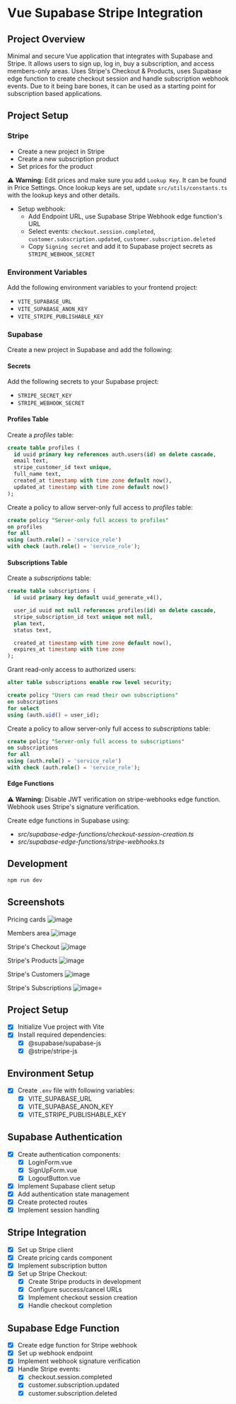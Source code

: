 # Vue Supabase Stripe Integration

## Project Overview

Minimal and secure Vue application that integrates with Supabase and Stripe. It allows users to sign up, log in, buy a subscription, and access members-only areas. Uses Stripe's Checkout & Products, uses Supabase edge function to create checkout session and handle subscription webhook events. Due to it being bare bones, it can be used as a starting point for subscription based applications.

## Project Setup

### Stripe

- Create a new project in Stripe
- Create a new subscription product
- Set prices for the product 

:warning: **Warning:** Edit prices and make sure you add `Lookup Key`. It can be found in Price Settings. Once lookup keys are set, update `src/utils/constants.ts` with the lookup keys and other details.

- Setup webhook:
  - Add Endpoint URL, use Supabase Stripe Webhook edge function's URL
  - Select events: `checkout.session.completed`, `customer.subscription.updated`, `customer.subscription.deleted`
  - Copy `Signing secret` and add it to Supabase project secrets as `STRIPE_WEBHOOK_SECRET`


### Environment Variables

Add the following environment variables to your frontend project:

- `VITE_SUPABASE_URL`
- `VITE_SUPABASE_ANON_KEY`
- `VITE_STRIPE_PUBLISHABLE_KEY`

### Supabase

Create a new project in Supabase and add the following:

#### Secrets

Add the following secrets to your Supabase project:

- `STRIPE_SECRET_KEY`
- `STRIPE_WEBHOOK_SECRET`

#### Profiles Table

Create a _profiles_ table:
```sql
create table profiles (
  id uuid primary key references auth.users(id) on delete cascade,
  email text,
  stripe_customer_id text unique,
  full_name text,
  created_at timestamp with time zone default now(),
  updated_at timestamp with time zone default now()
);
```

Create a policy to allow server-only full access to _profiles_ table:
```sql
create policy "Server-only full access to profiles"
on profiles
for all
using (auth.role() = 'service_role')
with check (auth.role() = 'service_role');
```

#### Subscriptions Table

Create a _subscriptions_ table:
```sql
create table subscriptions (
  id uuid primary key default uuid_generate_v4(),

  user_id uuid not null references profiles(id) on delete cascade,
  stripe_subscription_id text unique not null,
  plan text,
  status text,

  created_at timestamp with time zone default now(),
  expires_at timestamp with time zone
);
```

Grant read-only access to authorized users:
```sql
alter table subscriptions enable row level security;

create policy "Users can read their own subscriptions"
on subscriptions
for select
using (auth.uid() = user_id);
```

Create a policy to allow server-only full access to _subscriptions_ table:
```sql
create policy "Server-only full access to subscriptions"
on subscriptions
for all
using (auth.role() = 'service_role')
with check (auth.role() = 'service_role');
```

#### Edge Functions

:warning: **Warning:** Disable JWT verification on stripe-webhooks edge function. Webhook uses Stripe's signature verification.

Create edge functions in Supabase using:

- _src/supabase-edge-functions/checkout-session-creation.ts_
- _src/supabase-edge-functions/stripe-webhooks.ts_

## Development

```bash
npm run dev
```

## Screenshots

Pricing cards
![image](https://github.com/user-attachments/assets/90b571ad-d2e4-48a7-a65e-0a0485242d98)

Members area
![image](https://github.com/user-attachments/assets/c6899c9c-acb3-4c48-a1bf-8514d4edecb6)

Stripe's Checkout
![image](https://github.com/user-attachments/assets/7781704f-a147-400f-b95f-8a5f07844669)

Stripe's Products
![image](https://github.com/user-attachments/assets/6cebf78e-6266-42bf-abed-d33c0dd77c52)

Stripe's Customers
![image](https://github.com/user-attachments/assets/018aa93a-3f2f-49c6-a08d-fbb613f953fa)

Stripe's Subscriptions
![image](https://github.com/user-attachments/assets/14cdaa2e-93b0-4080-abe1-f51807d62c1e)=


## Project Setup
- [x] Initialize Vue project with Vite
- [x] Install required dependencies:
  - [x] @supabase/supabase-js
  - [x] @stripe/stripe-js

## Environment Setup
- [x] Create `.env` file with following variables:
  - [x] VITE_SUPABASE_URL
  - [x] VITE_SUPABASE_ANON_KEY
  - [x] VITE_STRIPE_PUBLISHABLE_KEY

## Supabase Authentication
- [x] Create authentication components:
  - [x] LoginForm.vue
  - [x] SignUpForm.vue
  - [x] LogoutButton.vue
- [x] Implement Supabase client setup
- [x] Add authentication state management
- [x] Create protected routes
- [x] Implement session handling

## Stripe Integration
- [x] Set up Stripe client
- [x] Create pricing cards component
- [x] Implement subscription button
- [x] Set up Stripe Checkout:
  - [x] Create Stripe products in development
  - [x] Configure success/cancel URLs
  - [x] Implement checkout session creation
  - [x] Handle checkout completion

## Supabase Edge Function
- [x] Create edge function for Stripe webhook
- [x] Set up webhook endpoint
- [x] Implement webhook signature verification
- [x] Handle Stripe events:
  - [x] checkout.session.completed
  - [x] customer.subscription.updated
  - [x] customer.subscription.deleted
